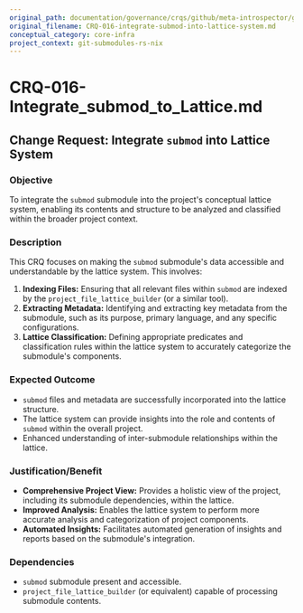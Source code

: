 ```yaml
---
original_path: documentation/governance/crqs/github/meta-introspector/git-submodules-rs-nix/docs/crq_standardized/CRQ-016-integrate-submod-into-lattice-system.md
original_filename: CRQ-016-integrate-submod-into-lattice-system.md
conceptual_category: core-infra
project_context: git-submodules-rs-nix
---
```


# CRQ-016-Integrate_submod_to_Lattice.md

## Change Request: Integrate `submod` into Lattice System

### Objective

To integrate the `submod` submodule into the project's conceptual lattice system, enabling its contents and structure to be analyzed and classified within the broader project context.

### Description

This CRQ focuses on making the `submod` submodule's data accessible and understandable by the lattice system. This involves:

1.  **Indexing Files:** Ensuring that all relevant files within `submod` are indexed by the `project_file_lattice_builder` (or a similar tool).
2.  **Extracting Metadata:** Identifying and extracting key metadata from the submodule, such as its purpose, primary language, and any specific configurations.
3.  **Lattice Classification:** Defining appropriate predicates and classification rules within the lattice system to accurately categorize the submodule's components.

### Expected Outcome

*   `submod` files and metadata are successfully incorporated into the lattice structure.
*   The lattice system can provide insights into the role and contents of `submod` within the overall project.
*   Enhanced understanding of inter-submodule relationships within the lattice.

### Justification/Benefit

*   **Comprehensive Project View:** Provides a holistic view of the project, including its submodule dependencies, within the lattice.
*   **Improved Analysis:** Enables the lattice system to perform more accurate analysis and categorization of project components.
*   **Automated Insights:** Facilitates automated generation of insights and reports based on the submodule's integration.

### Dependencies

*   `submod` submodule present and accessible.
*   `project_file_lattice_builder` (or equivalent) capable of processing submodule contents.
